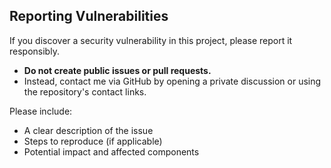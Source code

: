 ## Reporting Vulnerabilities

If you discover a security vulnerability in this project, please report it responsibly.

- **Do not create public issues or pull requests.**
- Instead, contact me via GitHub by opening a private discussion or using the repository's contact links.

Please include:
- A clear description of the issue
- Steps to reproduce (if applicable)
- Potential impact and affected components